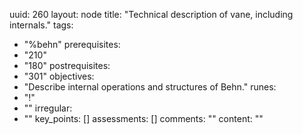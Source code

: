 uuid: 260
layout: node
title: "Technical description of vane, including internals."
tags:
 - "%behn"
prerequisites:
  - "210"
  - "180"
postrequisites:
  - "301"
objectives:
  - "Describe internal operations and structures of Behn."
runes:
  - "!"
  - ""
irregular:
  - ""
key_points: []
assessments: []
comments: ""
content: ""
